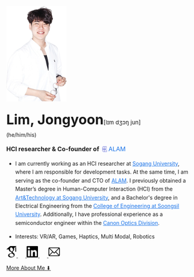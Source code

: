 <!-- markdownlint-disable first-line-h1 -->

<style>
  /* Default line spacing for larger screens */
  p {
    line-height: 1.6 !important;
  }
  /* Adjust line spacing for mobile devices */
  @media screen and (max-width: 600px) {
    p {
      line-height: 1.2 !important;
    }
  }
</style>

<img src="images/me3.png" width="160px" alt="LJY"><br/>

<span style="font-size: 36px;"> <strong>Lim, Jongyoon</strong></span><span style="font-size: 15px;">[lɪm dʒɔŋ jun]</span>
<br>(he/him/his)<br>

<span style="font-size: 16px;"><strong>HCI researcher & Co-founder of&nbsp;</strong><a href="http://www.alamvr.com/" style="text-decoration:none; color:#1a73e8;">
  <img src="icons/ALAMBlue.png" alt="ALAM" style="height:15px; vertical-align:-2px;"/>
  <span style="font-size:16px; color:#1a73e8;">ALAM</span>
</a></span>

- <p>I am currently working as an HCI researcher at <a href="http://creative.sogang.ac.kr" style="color:#1a73e8;">Sogang University</a>, where I am responsible for development tasks. At the same time, I am serving as the co-founder and CTO of <a href="http://www.alamvr.com/" style="color:#1a73e8;">ALAM</a>. I previously obtained a Master’s degree in Human-Computer Interaction (HCI) from the <a href="http://creative.sogang.ac.kr" style="color:#1a73e8;">Art&Technology at Sogang University</a>, and a Bachelor's degree in Electrical Engineering from the <a href="https://eng.ssu.ac.kr" style="color:#1a73e8;">College of Engineering at Soongsil University</a>. Additionally, I have professional experience as a semiconductor engineer within the <a href="https://global.canon/en/product/indtech/semicon/" style="color:#1a73e8;">Canon Optics Division</a>.
</p>

- <p style="font-size: 14px;">Interests: VR/AR, Games, Haptics, Multi Modal, Robotics</p>

<a href="https://scholar.google.co.kr/citations?user=5JElU_AAAAAJ&hl=en&oi=sra">
    <img src="icons/GS2.png" alt="GoogleScholar" height="30">
</a>&nbsp;&nbsp;&nbsp;&nbsp;&nbsp;<a href="https://www.linkedin.com/in/jongyoon-lim-b28421210/">
    <img src="icons/Linkedin2.png" alt="linkedin" height="30">
</a>&nbsp;&nbsp;&nbsp;&nbsp;&nbsp;<a href="mailto:limjy.kor@gmail.com">
    <img src="icons/mailpng.png" alt="mail" height="30">
</a>

[More About Me ⬇](#publications)


<!-- ![color](#f0f0f0) -->

<!-- ![](/_media/icon.svg) -->
